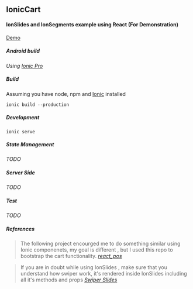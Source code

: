 ## IonicCart

#### IonSlides and IonSegments example using React (For Demonstration)

[Demo](https://x-ionic-cart.web.app)

##### Android build 
*Using [Ionic Pro](https://ionicframework.com/pricing)*

##### Build
Assuming you have node, npm and [Ionic](https://ionicframework.com/docs/intro/cli) installed
```
ionic build --production
```
##### Development
```
ionic serve
```
##### State Management
*TODO*

##### Server Side
*TODO*

##### Test
*TODO*

##### References
> The following project encourged me to do something similar using Ionic componenets, my goal is different , but I used this repo to bootstrap the cart functionality.
*[react_pos](https://github.com/obikanubi/react_pos)*

> If you are in doubt while using IonSlides , make sure that you understand how swiper work, it's rendered inside IonSlides including all it's methods and props
*[Swiper Slides](https://swiperjs.com/react/)*

